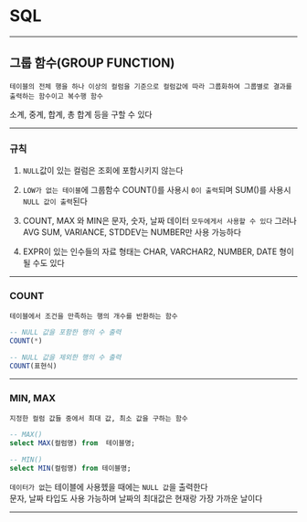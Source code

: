# SQL
---
## 그룹 함수(GROUP FUNCTION)
```
테이블의 전체 행을 하나 이상의 컬럼을 기준으로 컬럼값에 따라 그룹화하여 그룹별로 결과를 출력하는 함수이고 복수행 함수
```
소계, 중계, 합계, 총 합계 등을 구할 수 있다

---
### 규칙
1. `NULL`값이 있는 컬럼은 조회에 포함시키지 않는다

2. `LOW가 없는 테이블`에 그룹함수 COUNT()를 사용시 `0이 출력`되며 SUM()를 사용시 `NULL 값이 출력`된다

3. COUNT, MAX 와 MIN은 문자, 숫자, 날짜 데이터 `모두에게서 사용할 수 있다`
그러나 AVG SUM, VARIANCE, STDDEV는 NUMBER만 사용 가능하다

4. EXPR이 있는 인수들의 자료 형태는 CHAR, VARCHAR2, NUMBER, DATE 형이 될 수도 있다

---
### COUNT
```
테이블에서 조건을 만족하는 행의 개수를 반환하는 함수
```
```sql
-- NULL 값을 포함한 행의 수 출력
COUNT(*)

-- NULL 값을 제외한 행의 수 출력
COUNT(표현식)
```

---
### MIN, MAX
```
지정한 컬럼 값들 중에서 최대 값, 최소 값을 구하는 함수
```
```sql
-- MAX()
select MAX(컬럼명) from  테이블명;

-- MIN()
select MIN(컬럼명) from 테이블명;
```
`데이터가 없`는 테이블에 사용헸을 때에는 `NULL 값`을 출력한다   
문자, 날짜 타입도 사용 가능하며 날짜의 최대값은 현재랑 가장 가까운 날이다

---